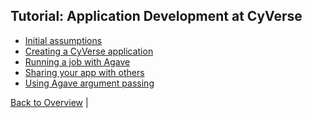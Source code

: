 Tutorial: Application Development at CyVerse
-------

* [Initial assumptions](initial-assumptions.md)
* [Creating a CyVerse application](first-app.md)
* [Running a job with Agave](first-app-job.md)
* [Sharing your app with others](share-app.md)
* [Using Agave argument passing](argpass.md)

[Back to Overview](../../README.md) | 
